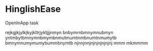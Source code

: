 # HinglishEase
 OpenInApp task


rejkgjkjylkjkyjkltrjyktjjjnmyn
bnbymrnbmnymnubmyn
yntmbytbmnymnbmymbnmutmumtnmbnumtnmumytb
bmnymnumymumybummbnymtb
njnnjnnjnjnjnjnjnjnj
mmm
mkmmmm
